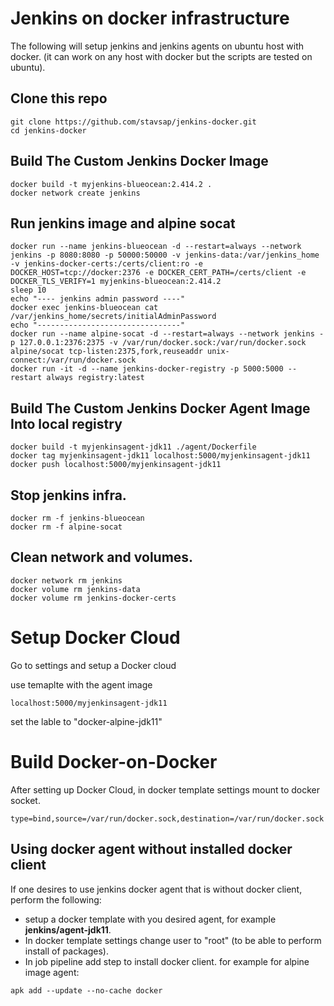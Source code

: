 # Jenkins on docker infrastructure

The following will setup jenkins and jenkins agents on ubuntu host with docker. (it can work on any host with docker but the scripts are tested on ubuntu).

## Clone this repo 

``` shell
git clone https://github.com/stavsap/jenkins-docker.git
cd jenkins-docker
``` 

## Build The Custom Jenkins Docker Image

``` shell
docker build -t myjenkins-blueocean:2.414.2 .
docker network create jenkins
```

## Run jenkins image and alpine socat

``` shell
docker run --name jenkins-blueocean -d --restart=always --network jenkins -p 8080:8080 -p 50000:50000 -v jenkins-data:/var/jenkins_home -v jenkins-docker-certs:/certs/client:ro -e DOCKER_HOST=tcp://docker:2376 -e DOCKER_CERT_PATH=/certs/client -e DOCKER_TLS_VERIFY=1 myjenkins-blueocean:2.414.2
sleep 10
echo "---- jenkins admin password ----"
docker exec jenkins-blueocean cat /var/jenkins_home/secrets/initialAdminPassword
echo "--------------------------------"
docker run --name alpine-socat -d --restart=always --network jenkins -p 127.0.0.1:2376:2375 -v /var/run/docker.sock:/var/run/docker.sock alpine/socat tcp-listen:2375,fork,reuseaddr unix-connect:/var/run/docker.sock
docker run -it -d --name jenkins-docker-registry -p 5000:5000 --restart always registry:latest
```

## Build The Custom Jenkins Docker Agent Image Into local registry

``` shell
docker build -t myjenkinsagent-jdk11 ./agent/Dockerfile
docker tag myjenkinsagent-jdk11 localhost:5000/myjenkinsagent-jdk11
docker push localhost:5000/myjenkinsagent-jdk11
```

## Stop jenkins infra.

``` shell
docker rm -f jenkins-blueocean
docker rm -f alpine-socat
```

## Clean network and volumes.

``` shell
docker network rm jenkins
docker volume rm jenkins-data
docker volume rm jenkins-docker-certs
```

# Setup Docker Cloud

Go to settings and setup a Docker cloud

use temaplte with the agent image

``` shell
localhost:5000/myjenkinsagent-jdk11
```

set the lable to "docker-alpine-jdk11"

# Build Docker-on-Docker

After setting up Docker Cloud, in docker template settings mount to docker socket.

``` shell
type=bind,source=/var/run/docker.sock,destination=/var/run/docker.sock
```

## Using docker agent without installed docker client

If one desires to use jenkins docker agent that is without docker client, perform the following:

- setup a docker template with you desired agent, for example **jenkins/agent-jdk11**.
- In docker template settings change user to "root" (to be able to perform install of packages).
- In job pipeline add step to install docker client. for example for alpine image agent:

``` shell
apk add --update --no-cache docker
```



